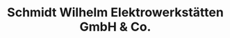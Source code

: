 ---
title: "Schmidt Wilhelm Elektrowerkstätten GmbH & Co."
url: /minden/schmidt-wilhelm-elektrowerkstaetten-gmbh-und-co/
shop: Hifi
---